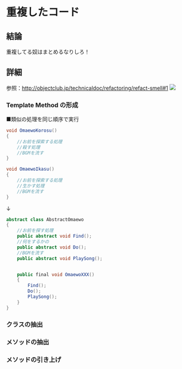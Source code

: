 # 重複したコード

## 結論
重複してる奴はまとめるなりしろ！

## 詳細
参照：http://objectclub.jp/technicaldoc/refactoring/refact-smell#1
![](http://objectclub.jp/technicaldoc/refactoring/jpg/01.jpg) 
 
### Template Method の形成

■類似の処理を同じ順序で実行
```c#
void OmaewoKorosu()
{
    //お前を探索する処理
    //殺す処理
    //BGMを流す
}

void OmaewoIkasu()
{
    //お前を探索する処理
    //生かす処理
    //BGMを流す
}
```
↓
```c#
abstract class AbstractOmaewo
{
    //お前を探す処理
    public abstract void Find();
    //何をするかの
    public abstract void Do();
    //BGMを流す
    public abstract void PlaySong();


    public final void OmaewoXXX()
    {
        Find();
        Do();
        PlaySong();
    }
}

```



### クラスの抽出
### メソッドの抽出
### メソッドの引き上げ